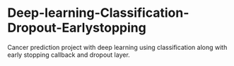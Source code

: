 # Deep-learning-Classification-Dropout-Earlystopping
Cancer prediction project with deep learning using classification along with early stopping callback and dropout layer.
